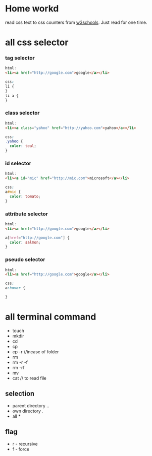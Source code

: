 # Home workd
read css text to css counters from [w3schools](https://www.w3schools.com/css/css_text.asp). Just read for one time. 


# all css selector
### tag selector
~~~html
html:
<li><a href="http://google.com">google</a></li>
~~~

~~~css
css:
li {
}
li a {
}
~~~

### class selector
~~~html
html:
<li><a class="yahoo" href="http://yahoo.com">yahoo</a></li>
~~~

~~~css
css:
.yahoo {
  color: teal;
}
~~~

### id selector
~~~html
html:
<li><a id="mic" href="http://mic.com">microsoft</a></li>
~~~

~~~css
css:
a#mic {
  color: tomato;
}
~~~

### attribute selector
~~~html
html:
<li><a href="http://google.com">google</a></li>
~~~

~~~css
a[href="http://google.com"] {
  color: salmon;
}
~~~

### pseudo selector
~~~html
html:
<li><a href="http://google.com">google</a></li>
~~~

~~~css
css:
a:hover {

}
~~~

# all terminal command
* touch <filename>
* mkdir <foldername>
* cd <foldername>
* cp <source> <destination>
* cp -r <source> <destination> //incase of folder
* rm <filname>
* rm -r -f  <foldername>
* rm -rf  <foldername>
* mv <source> <destination>
* cat <filename> // to read file

## selection 
* parent directory ..
* own directory .
* all *

## flag
* r - recursive
* f - force



